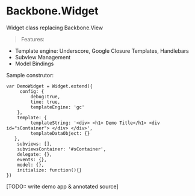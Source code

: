 Backbone.Widget
===============

Widget class replacing Backbone.View

> Features:
- Template engine:  Underscore, Google Closure Templates, Handlebars
- Subview Management
- Model Bindings


Sample construtor:
```
var DemoWidget = Widget.extend({
     config: {
         debug:true,
         time: true,
         templateEngine: 'gc'
    },
    template: {
         templateString: '<div> <h1> Demo Title</h1> <div id="sContainer"> </div> </div>',
         templateDataObject: {}
   },
    subviews: [],
    subviewsContainer: '#sContainer',
    delegate: {},
    events: {},
    model: {},
    initialize: function(){}
})

```
[TODO:: write demo app & annotated source]
